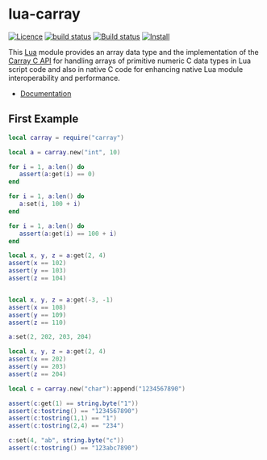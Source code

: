 # lua-carray 
[![Licence](http://img.shields.io/badge/Licence-MIT-brightgreen.svg)](LICENSE)
[![build status](https://github.com/osch/lua-carray/workflows/test/badge.svg)](https://github.com/osch/lua-carray/actions/workflows/test.yml)
[![Build status](https://ci.appveyor.com/api/projects/status/v8t6rsf45dwt60pl/branch/master?svg=true)](https://ci.appveyor.com/project/osch/lua-carray/branch/master)
[![Install](https://img.shields.io/badge/Install-LuaRocks-brightgreen.svg)](https://luarocks.org/modules/osch/carray)

<!-- ---------------------------------------------------------------------------------------- -->

This [Lua] module provides an array data type and the implementation of the [Carray C API] 
for handling arrays of primitive numeric C data types in Lua script code and also in native 
C code for enhancing native Lua module interoperability and performance. 

   * [Documentation](./doc/README.md#lua-carray-documentation)

[Lua]:          https://www.lua.org
[Carray C API]: https://github.com/lua-capis/lua-carray-capi

<!-- ---------------------------------------------------------------------------------------- -->

## First Example

 ```lua
local carray = require("carray")

local a = carray.new("int", 10)

for i = 1, a:len() do
    assert(a:get(i) == 0)
end

for i = 1, a:len() do
    a:set(i, 100 + i)
end

for i = 1, a:len() do
    assert(a:get(i) == 100 + i)
end

local x, y, z = a:get(2, 4)
assert(x == 102)
assert(y == 103)
assert(z == 104)


local x, y, z = a:get(-3, -1)
assert(x == 108)
assert(y == 109)
assert(z == 110)

a:set(2, 202, 203, 204)

local x, y, z = a:get(2, 4)
assert(x == 202)
assert(y == 203)
assert(z == 204)

local c = carray.new("char"):append("1234567890")

assert(c:get(1) == string.byte("1"))
assert(c:tostring() == "1234567890")
assert(c:tostring(1,1) == "1")
assert(c:tostring(2,4) == "234")

c:set(4, "ab", string.byte("c"))
assert(c:tostring() == "123abc7890")
```

<!-- ---------------------------------------------------------------------------------------- -->

